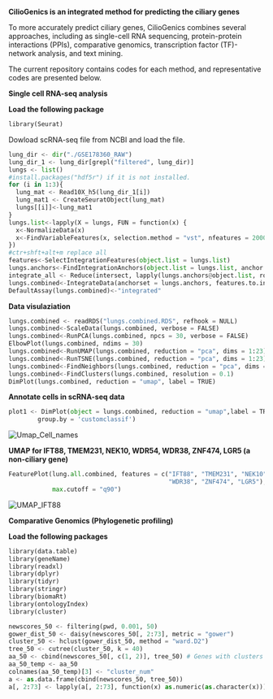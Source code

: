 **CilioGenics is an integrated method for predicting the ciliary genes**

To more accurately predict ciliary genes, CilioGenics combines several approaches, including as single-cell RNA sequencing, protein-protein interactions (PPIs), comparative genomics, transcription factor (TF)-network analysis, and text mining. 

The current repository contains codes for each method, and representative codes are presented below. 


**Single cell RNA-seq analysis**

**Load the following package**


``` Python
library(Seurat)
```

Dowload scRNA-seq file from NCBI and load the file.

``` Python
lung_dir <- dir("./GSE178360_RAW")
lung_dir_1 <- lung_dir[grepl("filtered", lung_dir)]
lungs <- list()
#install.packages("hdf5r") if it is not installed.
for (i in 1:3){
  lung_mat <- Read10X_h5(lung_dir_1[i])
  lung_mat1 <- CreateSeuratObject(lung_mat)
  lungs[[i]]<-lung_mat1
}
lungs.list<-lapply(X = lungs, FUN = function(x) {
  x<-NormalizeData(x)
  x<-FindVariableFeatures(x, selection.method = "vst", nfeatures = 2000)
})
#ctr+shft+alt+m replace all
features<-SelectIntegrationFeatures(object.list = lungs.list)
lungs.anchors<-FindIntegrationAnchors(object.list = lungs.list, anchor.features = features)
integrate_all <- Reduce(intersect, lapply(lungs.anchors@object.list, rownames)) # create list of common genes to keep
lungs.combined<-IntegrateData(anchorset = lungs.anchors, features.to.integrate = integrate_all)
DefaultAssay(lungs.combined)<-"integrated"
```

**Data visulaziation**
``` Python
lungs.combined <- readRDS("lungs.combined.RDS", refhook = NULL)
lungs.combined<-ScaleData(lungs.combined, verbose = FALSE)
lungs.combined<-RunPCA(lungs.combined, npcs = 30, verbose = FALSE)
ElbowPlot(lungs.combined, ndims = 30)
lungs.combined<-RunUMAP(lungs.combined, reduction = "pca", dims = 1:23)
lungs.combined<-RunTSNE(lungs.combined, reduction = "pca", dims = 1:23)
lungs.combined<-FindNeighbors(lungs.combined, reduction = "pca", dims = 1:23)
lungs.combined<-FindClusters(lungs.combined, resolution = 0.1)
DimPlot(lungs.combined, reduction = "umap", label = TRUE)
```


**Annotate cells in scRNA-seq data**

``` Python
plot1 <- DimPlot(object = lungs.combined, reduction = "umap",label = TRUE, repel = FALSE,
        group.by = 'customclassif')
```        
![Umap_Cell_names](https://user-images.githubusercontent.com/12661265/225908354-d829eef2-8739-482b-8bd7-b044ecf21c16.png)

**UMAP for IFT88, TMEM231, NEK10, WDR54, WDR38, ZNF474, LGR5 (a non-ciliary gene)**


``` Python
FeaturePlot(lung.all.combined, features = c("IFT88", "TMEM231", "NEK10", "WDR54", 
                                            "WDR38", "ZNF474", "LGR5"),min.cutoff = "q10", 
            max.cutoff = "q90")
```    
![UMAP_IFT88](https://user-images.githubusercontent.com/12661265/225918548-1e3e476e-741d-467b-97bd-ca8562a402e2.png)



**Comparative Genomics (Phylogenetic profiling)**

**Load the following packages**

``` Python
library(data.table)
library(geneName)
library(readxl)
library(dplyr)
library(tidyr)
library(stringr)
library(biomaRt)
library(ontologyIndex)
library(cluster)

newscores_50 <- filtering(pwd, 0.001, 50)
gower_dist_50 <- daisy(newscores_50[, 2:73], metric = "gower")
cluster_50 <- hclust(gower_dist_50, method = "ward.D2")
tree_50 <- cutree(cluster_50, k = 40)
aa_50 <- cbind(newscores_50[, c(1, 2)], tree_50) # Genes with clusters
aa_50_temp <- aa_50
colnames(aa_50_temp)[3] <- "cluster_num"
a <- as.data.frame(cbind(newscores_50, tree_50))
a[, 2:73] <- lapply(a[, 2:73], function(x) as.numeric(as.character(x)))
```



